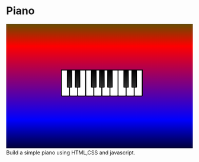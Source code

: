 # Piano
![Piano](https://github.com/prashantsingh20/Piano/blob/master/Capture.PNG)
<br/>
Build a simple piano using HTML,CSS and javascript.
